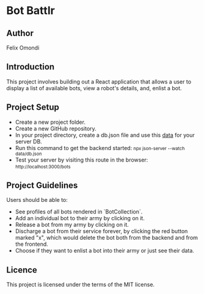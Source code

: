 # Bot Battlr

## Author
<p>Felix Omondi</p>

## Introduction
<p>This project involves building out a React application that allows a user to display a list of available bots, view a robot's details, and, enlist a bot.</p>

## Project Setup
<ul>
<li>Create a new project folder.</li>
<li>Create a new GitHub repository.</li>
<li>In your project directory, create a db.json file and use this <a href="https://drive.google.com/file/d/157IfYxr4Bp63-ByF1g1wCP1uOpQ5i2R4/view">data</a> for your server DB.</li>
<li>Run this command to get the backend started: <small>npx json-server --watch data/db.json
</small></li>
<li>Test your server by visiting this route in the browser: <small>http://localhost:3000/bots</small></li>
</ul>

## Project Guidelines
<p>Users should be able to:
<ul>
<li>See profiles of all bots rendered in `BotCollection`.</li>
<li>Add an individual bot to their army by clicking on it.
<li> Release a bot from my army by clicking on it.</li>
<li> Discharge a bot from their service forever, by clicking the red button marked
"x", which would delete the bot both from the backend and from the frontend.</li>
<li>Choose if they want to enlist a bot into their army or just see their data.</li>
</ul>

## Licence
<p>This project is licensed under the terms of the MIT license.</p>
